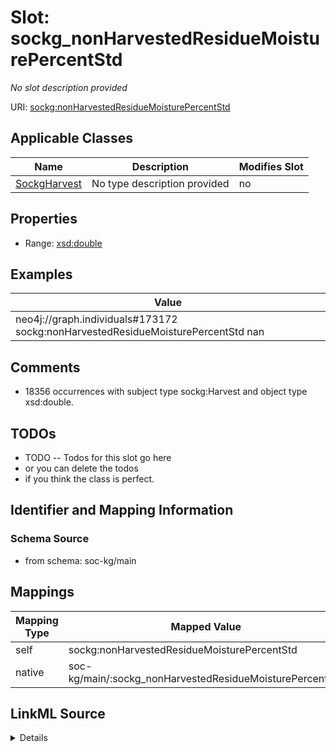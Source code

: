 

# Slot: sockg_nonHarvestedResidueMoisturePercentStd


_No slot description provided_





URI: [sockg:nonHarvestedResidueMoisturePercentStd](http://www.semanticweb.org/sockg/ontologies/2024/0/soil-carbon-ontology/nonHarvestedResidueMoisturePercentStd)



<!-- no inheritance hierarchy -->





## Applicable Classes

| Name | Description | Modifies Slot |
| --- | --- | --- |
| [SockgHarvest](../classes/SockgHarvest.md) | No type description provided |  no  |







## Properties

* Range: [xsd:double](http://www.w3.org/2001/XMLSchema#double)






## Examples

| Value |
| --- |
| neo4j://graph.individuals#173172 sockg:nonHarvestedResidueMoisturePercentStd nan |

## Comments

* 18356 occurrences with subject type sockg:Harvest and object type xsd:double.

## TODOs

* TODO -- Todos for this slot go here
* or you can delete the todos
* if you think the class is perfect.

## Identifier and Mapping Information







### Schema Source


* from schema: soc-kg/main




## Mappings

| Mapping Type | Mapped Value |
| ---  | ---  |
| self | sockg:nonHarvestedResidueMoisturePercentStd |
| native | soc-kg/main/:sockg_nonHarvestedResidueMoisturePercentStd |




## LinkML Source

<details>
```yaml
name: sockg_nonHarvestedResidueMoisturePercentStd
description: No slot description provided
todos:
- TODO -- Todos for this slot go here
- or you can delete the todos
- if you think the class is perfect.
comments:
- 18356 occurrences with subject type sockg:Harvest and object type xsd:double.
examples:
- value: neo4j://graph.individuals#173172 sockg:nonHarvestedResidueMoisturePercentStd
    nan
from_schema: soc-kg/main
rank: 1000
slot_uri: sockg:nonHarvestedResidueMoisturePercentStd
alias: sockg_nonHarvestedResidueMoisturePercentStd
domain_of:
- sockg_Harvest
range: double

```
</details>